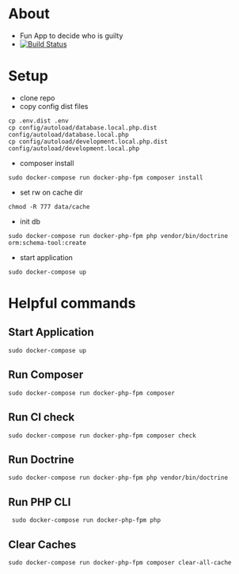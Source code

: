 # About
* Fun App to decide who is guilty
* [![Build Status](https://travis-ci.org/s-ringert/guilty.svg?branch=master)](https://travis-ci.org/s-ringert/guilty)

# Setup
* clone repo
* copy config dist files
```shell
cp .env.dist .env
cp config/autoload/database.local.php.dist config/autoload/database.local.php
cp config/autoload/development.local.php.dist config/autoload/development.local.php      
```
* composer install
```shell
sudo docker-compose run docker-php-fpm composer install
```
                            
* set rw on cache dir                        
```shell
chmod -R 777 data/cache
```
* init db
```shell
sudo docker-compose run docker-php-fpm php vendor/bin/doctrine orm:schema-tool:create
```

* start application
```shell
sudo docker-compose up
```

# Helpful commands
## Start Application
```shell
sudo docker-compose up
```
## Run Composer
```shell
sudo docker-compose run docker-php-fpm composer
```
## Run CI check
```shell
sudo docker-compose run docker-php-fpm composer check
```

## Run Doctrine
```shell
sudo docker-compose run docker-php-fpm php vendor/bin/doctrine
```

## Run PHP CLI
```shell
 sudo docker-compose run docker-php-fpm php
```

## Clear Caches
```shell
sudo docker-compose run docker-php-fpm composer clear-all-cache
```